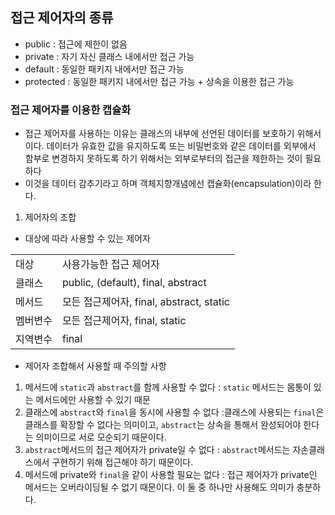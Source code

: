 ## 접근 제어자의 종류

- public : 접근에 제한이 없음
- private : 자기 자신 클래스 내에서만 접근 가능
- default : 동일한 패키지 내에서만 접근 가능
- protected : 동일한 패키지 내에서만 접근 가능 + 상속을 이용한 접근 가능

### 접근 제어자를 이용한 캡슐화

- 접근 제어자를 사용하는 이유는 클래스의 내부에 선언된 데이터를 보호하기 위해서이다. 데이터가 유효한 값을 유지하도록 또는 비밀번호와 같은 데이터를 외부에서 함부로 변경하지 못하도록 하기 위해서는 외부로부터의 접근을 제한하는 것이 필요하다
- 이것을 데이터 감추기라고 하며 객체지향개념에선 캡슐화(encapsulation)이라 한다.

1. 제어자의 조합

- 대상에 따라 사용할 수 있는 제어자

|          |                                          |
| -------- | ---------------------------------------- |
| 대상     | 사용가능한 접근 제어자                   |
| 클래스   | public, (default), final, abstract       |
| 메서드   | 모든 접근제어자, final, abstract, static |
| 멤버변수 | 모든 접근제어자, final, static           |
| 지역변수 | final                                    |
- 제어자 조합해서 사용할 때 주의할 사항

1. 메서드에 `static`과 `abstract`를 함께 사용할 수 없다 : `static` 메서드는 몸통이 있는 메서드에만 사용할 수 있기 때문
2. 클래스에 `abstract`와 `final`을 동시에 사용할 수 없다 :클래스에 사용되는 `final`은 클래스를 확장할 수 없다는 의미이고, `abstract`는 상속을 통해서 완성되어야 한다는 의미이므로 서로 모순되기 때문이다.
3. `abstract`메서드의 접근 제어자가 private일 수 없다 : `abstract`메서드는 자손클래스에서 구현하기 위해 접근해야 하기 때문이다.
4. 메서드에 private와 `final`을 같이 사용할 필요는 없다 : 접근 제어자가 private인 메서드는 오버라이딩될 수 없기 때문이다. 이 둘 중 하나만 사용해도 의미가 충분하다.
